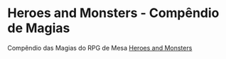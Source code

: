 # Heroes and Monsters - Compêndio de Magias
 
Compêndio das Magias do RPG de Mesa [Heroes and Monsters](https://linktr.ee/Heroes_and_Monsters)
